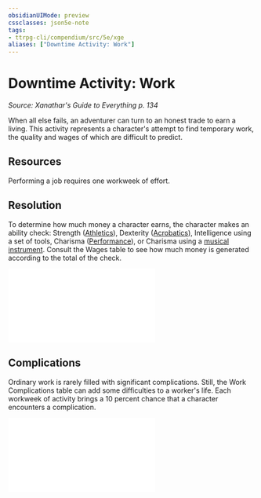 ```yaml
---
obsidianUIMode: preview
cssclasses: json5e-note
tags:
- ttrpg-cli/compendium/src/5e/xge
aliases: ["Downtime Activity: Work"]
---
```

# Downtime Activity: Work
*Source: Xanathar's Guide to Everything p. 134* 

When all else fails, an adventurer can turn to an honest trade to earn a living. This activity represents a character's attempt to find temporary work, the quality and wages of which are difficult to predict.

## Resources

Performing a job requires one workweek of effort.

## Resolution

To determine how much money a character earns, the character makes an ability check: Strength ([Athletics](3-Compendium/rules/skills.md#Athletics)), Dexterity ([Acrobatics](3-Compendium/rules/skills.md#Acrobatics)), Intelligence using a set of tools, Charisma ([Performance](3-Compendium/rules/skills.md#Performance)), or Charisma using a [musical instrument](3-Compendium/items/musical-instrument-xphb.md). Consult the Wages table to see how much money is generated according to the total of the check.

![Work; Wages](3-Compendium/tables/work-wages-xge.md)

## Complications

Ordinary work is rarely filled with significant complications. Still, the Work Complications table can add some difficulties to a worker's life. Each workweek of activity brings a 10 percent chance that a character encounters a complication.

![Work Complications](3-Compendium/tables/work-complications-xge.md)
